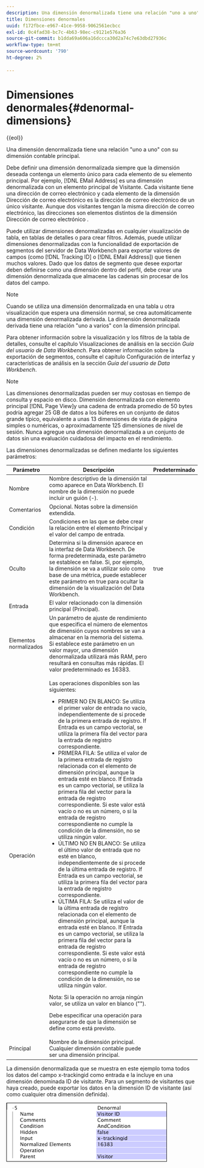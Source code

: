 ```yaml
---
description: Una dimensión denormalizada tiene una relación "uno a uno" con su dimensión contable principal.
title: Dimensiones denormales
uuid: f172fbce-e967-41ce-9958-9062561ecbcc
exl-id: 0c4fad38-bc7c-4b63-98ec-c9121e576a36
source-git-commit: b1dda69a606a16dccca30d2a74c7e63dbd27936c
workflow-type: tm+mt
source-wordcount: '790'
ht-degree: 2%

---
```


# Dimensiones denormales{#denormal-dimensions}

{{eol}}

Una dimensión denormalizada tiene una relación &quot;uno a uno&quot; con su dimensión contable principal.

Debe definir una dimensión denormalizada siempre que la dimensión deseada contenga un elemento único para cada elemento de su elemento principal. Por ejemplo, [!DNL EMail Address] es una dimensión denormalizada con un elemento principal de Visitante. Cada visitante tiene una dirección de correo electrónico y cada elemento de la dimensión Dirección de correo electrónico es la dirección de correo electrónico de un único visitante. Aunque dos visitantes tengan la misma dirección de correo electrónico, las direcciones son elementos distintos de la dimensión Dirección de correo electrónico .

Puede utilizar dimensiones denormalizadas en cualquier visualización de tabla, en tablas de detalles o para crear filtros. Además, puede utilizar dimensiones denormalizadas con la funcionalidad de exportación de segmentos del servidor de Data Workbench para exportar valores de campos (como [!DNL Tracking ID] o [!DNL EMail Address]) que tienen muchos valores. Dado que los datos de segmento que desee exportar deben definirse como una dimensión dentro del perfil, debe crear una dimensión denormalizada que almacene las cadenas sin procesar de los datos del campo.

>[!NOTE]
>
>Cuando se utiliza una dimensión denormalizada en una tabla u otra visualización que espera una dimensión normal, se crea automáticamente una dimensión denormalizada derivada. La dimensión denormalizada derivada tiene una relación &quot;uno a varios&quot; con la dimensión principal.

Para obtener información sobre la visualización y los filtros de la tabla de detalles, consulte el capítulo Visualizaciones de análisis en la sección *Guía del usuario de Data Workbench*. Para obtener información sobre la exportación de segmentos, consulte el capítulo Configuración de interfaz y características de análisis en la sección *Guía del usuario de Data Workbench*.

>[!NOTE]
>
>Las dimensiones denormalizadas pueden ser muy costosas en tiempo de consulta y espacio en disco. Dimensión denormalizada con elemento principal [!DNL Page View]y una cadena de entrada promedio de 50 bytes podría agregar 25 GB de datos a los búferes en un conjunto de datos grande típico, equivalente a unas 13 dimensiones de vista de página simples o numéricas, o aproximadamente 125 dimensiones de nivel de sesión. Nunca agregue una dimensión denormalizada a un conjunto de datos sin una evaluación cuidadosa del impacto en el rendimiento.

Las dimensiones denormalizadas se definen mediante los siguientes parámetros:

<table id="table_532AD791E39B4CF296FFA1C33FB8302E"> 
 <thead> 
  <tr> 
   <th colname="col1" class="entry"> Parámetro </th> 
   <th colname="col2" class="entry"> Descripción </th> 
   <th colname="col3" class="entry"> Predeterminado </th> 
  </tr> 
 </thead>
 <tbody> 
  <tr> 
   <td colname="col1"> Nombre </td> 
   <td colname="col2"> Nombre descriptivo de la dimensión tal como aparece en Data Workbench. El nombre de la dimensión no puede incluir un guión (-). </td> 
   <td colname="col3"> </td> 
  </tr> 
  <tr> 
   <td colname="col1"> Comentarios </td> 
   <td colname="col2"> Opcional. Notas sobre la dimensión extendida. </td> 
   <td colname="col3"> </td> 
  </tr> 
  <tr> 
   <td colname="col1"> Condición </td> 
   <td colname="col2"> Condiciones en las que se debe crear la relación entre el elemento Principal y el valor del campo de entrada. </td> 
   <td colname="col3"> </td> 
  </tr> 
  <tr> 
   <td colname="col1"> Oculto </td> 
   <td colname="col2"> Determina si la dimensión aparece en la interfaz de Data Workbench. De forma predeterminada, este parámetro se establece en false. Si, por ejemplo, la dimensión se va a utilizar solo como base de una métrica, puede establecer este parámetro en true para ocultar la dimensión de la visualización del Data Workbench. </td> 
   <td colname="col3"> true </td> 
  </tr> 
  <tr> 
   <td colname="col1"> Entrada </td> 
   <td colname="col2"> El valor relacionado con la dimensión principal (Principal). </td> 
   <td colname="col3"> </td> 
  </tr> 
  <tr> 
   <td colname="col1"> Elementos normalizados </td> 
   <td colname="col2"> Un parámetro de ajuste de rendimiento que especifica el número de elementos de dimensión cuyos nombres se van a almacenar en la memoria del sistema. Si establece este parámetro en un valor mayor, una dimensión denormalizada utilizará más RAM, pero resultará en consultas más rápidas. El valor predeterminado es 16383. </td> 
   <td colname="col3"> </td> 
  </tr> 
  <tr> 
   <td colname="col1"> Operación </td> 
   <td colname="col2"> <p>Las operaciones disponibles son las siguientes: </p> <p> 
     <ul id="ul_CCDC45838A3941BD949B6D21EA0492B3"> 
      <li id="li_F33898192A82437692B5C15684EFCF64"> PRIMER NO EN BLANCO: Se utiliza el primer valor de entrada no vacío, independientemente de si procede de la primera entrada de registro. If <span class="wintitle"> Entrada</span> es un campo vectorial, se utiliza la primera fila del vector para la entrada de registro correspondiente. </li> 
      <li id="li_4ADD0A368BB74B64AD29126C8E7B333F"> PRIMERA FILA: Se utiliza el valor de la primera entrada de registro relacionada con el elemento de dimensión principal, aunque la entrada esté en blanco. If <span class="wintitle"> Entrada</span> es un campo vectorial, se utiliza la primera fila del vector para la entrada de registro correspondiente. Si este valor está vacío o no es un número, o si la entrada de registro correspondiente no cumple la condición de la dimensión, no se utiliza ningún valor. </li> 
      <li id="li_C93CA22ADA634F21A6488BB3BEE7CB23"> ÚLTIMO NO EN BLANCO: Se utiliza el último valor de entrada que no esté en blanco, independientemente de si procede de la última entrada de registro. If <span class="wintitle"> Entrada</span> es un campo vectorial, se utiliza la primera fila del vector para la entrada de registro correspondiente. </li> 
      <li id="li_2FFE585521B14FE5ABBF66AAC47F22C4"> ÚLTIMA FILA: Se utiliza el valor de la última entrada de registro relacionada con el elemento de dimensión principal, aunque la entrada esté en blanco. If <span class="wintitle"> Entrada</span> es un campo vectorial, se utiliza la primera fila del vector para la entrada de registro correspondiente. Si este valor está vacío o no es un número, o si la entrada de registro correspondiente no cumple la condición de la dimensión, no se utiliza ningún valor. </li> 
     </ul> </p> <p> <p>Nota: Si la operación no arroja ningún valor, se utiliza un valor en blanco (""). </p> </p> <p> Debe especificar una operación para asegurarse de que la dimensión se define como está previsto. </p> </td> 
   <td colname="col3"> </td> 
  </tr> 
  <tr> 
   <td colname="col1"> Principal </td> 
   <td colname="col2"> Nombre de la dimensión principal. Cualquier dimensión contable puede ser una dimensión principal. </td> 
   <td colname="col3"> </td> 
  </tr> 
 </tbody> 
</table>

La dimensión denormalizada que se muestra en este ejemplo toma todos los datos del campo x-trackingid como entrada e la incluye en una dimensión denominada ID de visitante. Para un segmento de visitantes que haya creado, puede exportar los datos en la dimensión ID de visitante (así como cualquier otra dimensión definida).

![](assets/cfg_Transformation_Dim_Denormal.png)
